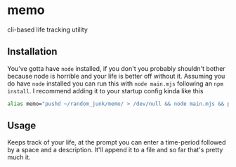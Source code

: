 # memo
cli-based life tracking utility

## Installation

You've gotta have `node` installed, if you don't you probably shouldn't bother because node is horrible and your life is better off without it. Assuming you do have `node` installed you can run this with `node main.mjs` following an `npm install`. I recommend adding it to your startup config kinda like this 
```bash
alias memo="pushd ~/random_junk/memo/ > /dev/null && node main.mjs && popd > /dev/null"
```

## Usage

Keeps track of your life, at the prompt you can enter a time-period followed by a space and a description. It'll append it to a file and so far that's pretty much it.
